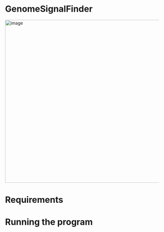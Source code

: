 # GenomeSignalFinder   
<img width="536" alt="image" src="https://github.com/EduardoGonzalez-Orozco/GenomeSignalBreaker/assets/17836953/8a3fc719-edd4-4dad-8d03-995d71760536">

# Requirements
# Running the program

